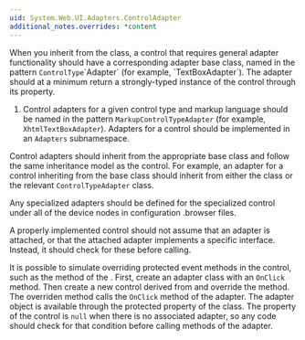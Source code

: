 ```yaml
---
uid: System.Web.UI.Adapters.ControlAdapter
additional_notes.overrides: *content
---
```


<p>When you inherit from the <xref href="System.Web.UI.Adapters.ControlAdapter"></xref> class, a control that requires general adapter functionality should have a corresponding adapter base class, named in the pattern <code>ControlType</code>`Adapter` (for example, `TextBoxAdapter`). The adapter should at a minimum return a strongly-typed instance of the control through its <xref href="System.Web.UI.Adapters.ControlAdapter.Control"></xref> property.  
  
1.  Control adapters for a given control type and markup language should be named in the pattern <code>MarkupControlType</code>`Adapter` (for example, `XhtmlTextBoxAdapter`). Adapters for a control should be implemented in an `Adapters` subnamespace.  
  
 Control adapters should inherit from the appropriate base class and follow the same inheritance model as the control. For example, an adapter for a control inheriting from the <xref href="System.Web.UI.Control"></xref> base class should inherit from either the <xref href="System.Web.UI.Adapters.ControlAdapter"></xref> class or the relevant <code>ControlType</code>`Adapter` class.  
  
 Any specialized adapters should be defined for the specialized control under all of the device nodes in configuration .browser files.  
  
 A properly implemented control should not assume that an adapter is attached, or that the attached adapter implements a specific interface. Instead, it should check for these before calling.  
  
 It is possible to simulate overriding protected event methods in the control, such as the <xref href="System.Web.UI.WebControls.LinkButton.OnClick(System.EventArgs)"></xref> method of the <xref href="System.Web.UI.WebControls.LinkButton"></xref>. First, create an adapter class with an <code>OnClick</code> method. Then create a new control derived from <xref href="System.Web.UI.WebControls.LinkButton"></xref> and override the <xref href="System.Web.UI.WebControls.LinkButton.OnClick(System.EventArgs)"></xref> method. The overriden <xref href="System.Web.UI.WebControls.LinkButton.OnClick(System.EventArgs)"></xref> method calls the <code>OnClick</code> method of the adapter. The adapter object is available through the protected <xref href="System.Web.UI.Control.Adapter"></xref> property of the <xref href="System.Web.UI.Control"></xref> class. The <xref href="System.Web.UI.Control.Adapter"></xref> property of the control is `null` when there is no associated adapter, so any code should check for that condition before calling methods of the adapter.</p>


